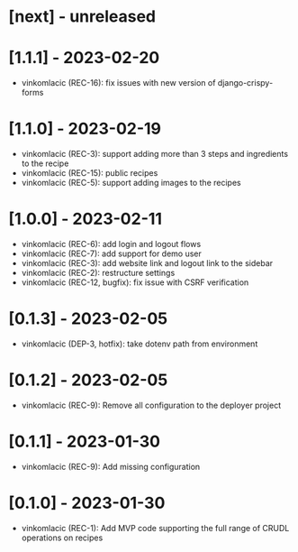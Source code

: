 # [next] - unreleased

# [1.1.1] - 2023-02-20
- vinkomlacic (REC-16): fix issues with new version of django-crispy-forms

# [1.1.0] - 2023-02-19
- vinkomlacic (REC-3): support adding more than 3 steps and ingredients to the 
  recipe
- vinkomlacic (REC-15): public recipes
- vinkomlacic (REC-5): support adding images to the recipes

# [1.0.0] - 2023-02-11
- vinkomlacic (REC-6): add login and logout flows
- vinkomlacic (REC-7): add support for demo user
- vinkomlacic (REC-3): add website link and logout link to the sidebar
- vinkomlacic (REC-2): restructure settings
- vinkomlacic (REC-12, bugfix): fix issue with CSRF verification

# [0.1.3] - 2023-02-05
- vinkomlacic (DEP-3, hotfix): take dotenv path from environment

# [0.1.2] - 2023-02-05
- vinkomlacic (REC-9): Remove all configuration to the deployer project

# [0.1.1] - 2023-01-30
- vinkomlacic (REC-9): Add missing configuration

# [0.1.0] - 2023-01-30
- vinkomlacic (REC-1): Add MVP code supporting the full range of CRUDL 
  operations on recipes
